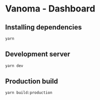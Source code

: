 # Vanoma - Dashboard

## Installing dependencies
```bash
yarn
```

## Development server
```bash
yarn dev
```

## Production build
```bash
yarn build:production
```
